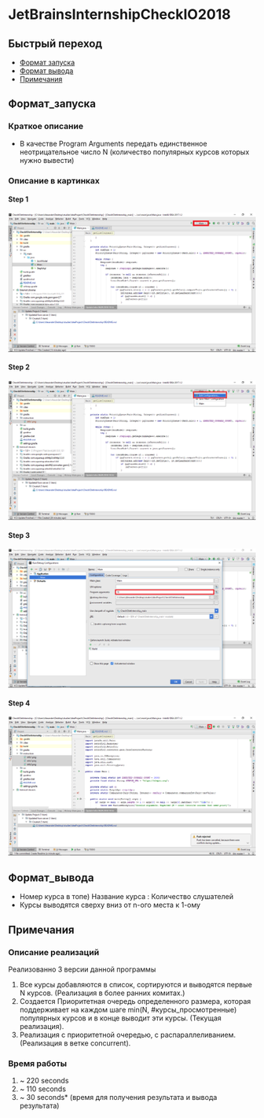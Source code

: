 # JetBrainsInternshipCheckIO2018
## Быстрый переход
* [Формат запуска](https://github.com/Apelsin234/JetBrainsInternshipCheckIO2018#Формат_запуска)
* [Формат вывода](https://github.com/Apelsin234/JetBrainsInternshipCheckIO2018#Формат_вывода)
* [Примечания](https://github.com/Apelsin234/JetBrainsInternshipCheckIO2018#Примечания)

## Формат_запуска
### Краткое описание
* В качестве Program Arguments передать единственное
 неотрицательное число N (количество популярных курсов которых нужно вывести)
### Описание в картинках 
#### Step 1
![step 1](https://github.com/Apelsin234/JetBrainsInternshipCheckIO2018/blob/master/instruction/info1.png)
#### Step 2
![step 1](https://github.com/Apelsin234/JetBrainsInternshipCheckIO2018/blob/master/instruction/info2.png)
#### Step 3
![step 1](https://github.com/Apelsin234/JetBrainsInternshipCheckIO2018/blob/master/instruction/info3.png)
#### Step 4
![step 1](https://github.com/Apelsin234/JetBrainsInternshipCheckIO2018/blob/master/instruction/info4.png)
## Формат_вывода
* Номер курса в топе) Название курса : Количество слушателей
* Курсы выводятся сверху вниз от n-ого места к 1-ому
 

## Примечания
### Описание реализаций
Реализованно 3 версии данной программы
1. Все курсы добавляются в список, сортируются и выводятся первые N курсов. (Реализация в более ранних комитах.)
0. Создается Приоритетная очередь определенного размера,
 которая поддерживает на каждом шаге min(N, #курсы_просмотренные)
  популярных курсов и в конце выводит эти курсы. (Текущая реализация).
0. Реализация с приоритетной очередью, с распараллеливанием. (Реализация в ветке concurrent).
### Время работы
1. ~ 220 seconds
0. ~ 110 seconds
0. ~ 30 seconds* (время для получения результата и вывода результата)
